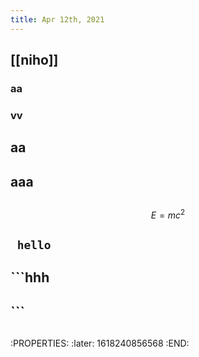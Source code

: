 ```yaml
---
title: Apr 12th, 2021
---
```


## [[niho]]
### aa
### vv
## aa
## aaa
##
$$E = mc^2$$
##
## ` hello`
## ```hhh
## ```
##
##
## 
:PROPERTIES:
:later: 1618240856568
:END:
